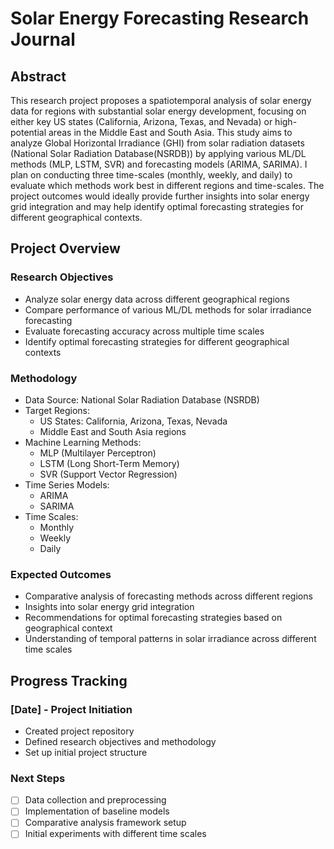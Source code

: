 # Solar Energy Forecasting Research Journal

## Abstract

This research project proposes a spatiotemporal analysis of solar energy data for regions with substantial solar energy development, focusing on either key US states (California, Arizona, Texas, and Nevada) or high-potential areas in the Middle East and South Asia. This study aims to analyze Global Horizontal Irradiance (GHI) from solar radiation datasets (National Solar Radiation Database(NSRDB)) by applying various ML/DL methods (MLP, LSTM, SVR) and forecasting models (ARIMA, SARIMA). I plan on conducting three time-scales (monthly, weekly, and daily) to evaluate which methods work best in different regions and time-scales. The project outcomes would ideally provide further insights into solar energy grid integration and may help identify optimal forecasting strategies for different geographical contexts.

## Project Overview

### Research Objectives
- Analyze solar energy data across different geographical regions
- Compare performance of various ML/DL methods for solar irradiance forecasting
- Evaluate forecasting accuracy across multiple time scales
- Identify optimal forecasting strategies for different geographical contexts

### Methodology
- Data Source: National Solar Radiation Database (NSRDB)
- Target Regions: 
  - US States: California, Arizona, Texas, Nevada
  - Middle East and South Asia regions
- Machine Learning Methods:
  - MLP (Multilayer Perceptron)
  - LSTM (Long Short-Term Memory)
  - SVR (Support Vector Regression)
- Time Series Models:
  - ARIMA
  - SARIMA
- Time Scales:
  - Monthly
  - Weekly
  - Daily

### Expected Outcomes
- Comparative analysis of forecasting methods across different regions
- Insights into solar energy grid integration
- Recommendations for optimal forecasting strategies based on geographical context
- Understanding of temporal patterns in solar irradiance across different time scales

## Progress Tracking

### [Date] - Project Initiation
- Created project repository
- Defined research objectives and methodology
- Set up initial project structure

### Next Steps
- [ ] Data collection and preprocessing
- [ ] Implementation of baseline models
- [ ] Comparative analysis framework setup
- [ ] Initial experiments with different time scales 
